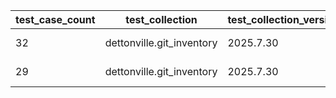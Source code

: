 | test_case_count | test_collection | test_collection_version | test_component | test_date | test_failed | test_details_link |
| --- | --- | --- | --- | --- | --- | --- |
| 32 | dettonville.git_inventory | 2025.7.30 | update_groups | 2025-08-02T14:53:32Z | True | [test details](./update_groups/test.results/test-results.md) |
| 29 | dettonville.git_inventory | 2025.7.30 | update_hosts | 2025-08-02T14:53:32Z | True | [test details](./update_hosts/test.results/test-results.md) |
